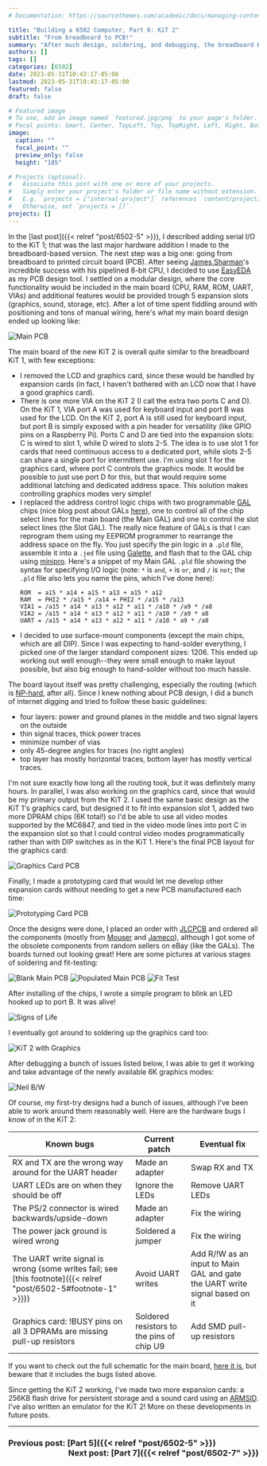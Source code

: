 ```yaml
---
# Documentation: https://sourcethemes.com/academic/docs/managing-content/

title: "Building a 6502 Computer, Part 6: KiT 2"
subtitle: "From breadboard to PCB!"
summary: "After much design, soldering, and debugging, the breadboard KiT 1 has been succeeded by an improved KiT 2 on PCB!"
authors: []
tags: []
categories: [6502]
date: 2023-05-31T10:43:17-05:00
lastmod: 2023-05-31T10:43:17-05:00
featured: false
draft: false

# Featured image
# To use, add an image named `featured.jpg/png` to your page's folder.
# Focal points: Smart, Center, TopLeft, Top, TopRight, Left, Right, BottomLeft, Bottom, BottomRight.
image:
  caption: ""
  focal_point: ""
  preview_only: false
  height: "185"

# Projects (optional).
#   Associate this post with one or more of your projects.
#   Simply enter your project's folder or file name without extension.
#   E.g. `projects = ["internal-project"]` references `content/project/deep-learning/index.md`.
#   Otherwise, set `projects = []`.
projects: []
---
```


In the [last post]({{< relref "post/6502-5" >}}), I described adding serial I/O to the KiT 1; that was the last major hardware addition I made to the breadboard-based version. The next step was a big one: going from breadboard to printed circuit board (PCB). After seeing [James Sharman](https://www.youtube.com/channel/UCeRXQ_B5WZD3yjPly45myvg)'s incredible success with his pipelined 8-bit CPU, I decided to use [EasyEDA](https://easyeda.com) as my PCB design tool. I settled on a modular design, where the core functionality would be included in the main board (CPU, RAM, ROM, UART, VIAs) and additional features would be provided trough 5 expansion slots (graphics, sound, storage, etc). After a lot of time spent fiddling around with positioning and tons of manual wiring, here's what my main board design ended up looking like:

![Main PCB](main-pcb.png)

The main board of the new KiT 2 is overall quite similar to the breadboard KiT 1, with few exceptions:
- I removed the LCD and graphics card, since these would be handled by expansion cards (in fact, I haven't bothered with an LCD now that I have a good graphics card).
- There is one more VIA on the KiT 2 (I call the extra two ports C and D). On the KiT 1, VIA port A was used for keyboard input and port B was used for the LCD. On the KiT 2, port A is still used for keyboard input, but port B is simply exposed with a pin header for versatility (like GPIO pins on a Raspberry Pi). Ports C and D are tied into the expansion slots: C is wired to slot 1, while D wired to slots 2-5. The idea is to use slot 1 for cards that need continuous access to a dedicated port, while slots 2-5 can share a single port for intermittent use. I'm using slot 1 for the graphics card, where port C controls the graphics mode. It would be possible to just use port D for this, but that would require some additional latching and dedicated address space. This solution makes controlling graphics modes very simple!
- I replaced the address control logic chips with two programmable [GAL](https://en.wikipedia.org/wiki/Generic_Array_Logic) chips (nice blog post about GALs [here](https://justanotherelectronicsblog.com/?p=458)), one to control all of the chip select lines for the main board (the Main GAL) and one to control the slot select lines (the Slot GAL). The really nice feature of GALs is that I can reprogram them using my EEPROM programmer to rearrange the address space on the fly. You just specify the pin logic in a `.pld` file, assemble it into a `.jed` file using [Galette](https://github.com/simon-frankau/galette), and flash that to the GAL chip using [minipro](https://gitlab.com/DavidGriffith/minipro/). Here's a snippet of my Main GAL `.pld` file showing the syntax for specifying I/O logic (note: `*` is `and`, `+` is `or`, and `/` is `not`; the `.pld` file also lets you name the pins, which I've done here):
  ```text
  ROM  = a15 * a14 + a15 * a13 + a15 * a12
  RAM  = PHI2 * /a15 * /a14 + PHI2 * /a15 * /a13
  VIA1 = /a15 * a14 * a13 * a12 * a11 * /a10 * /a9 * /a8
  VIA2 = /a15 * a14 * a13 * a12 * a11 * /a10 * /a9 * a8
  UART = /a15 * a14 * a13 * a12 * a11 * /a10 * a9 * /a8
  ```
- I decided to use surface-mount components (except the main chips, which are all DIP). Since I was expecting to hand-solder everything, I picked one of the larger standard component sizes: 1206. This ended up working out well enough--they were small enough to make layout possible, but also big enough to hand-solder without too much hassle. 

The board layout itself was pretty challenging, especially the routing (which is [NP-hard](https://dl.acm.org/doi/abs/10.1145/800139.804562), after all). Since I knew nothing about PCB design, I did a bunch of internet digging and tried to follow these basic guidelines:
- four layers: power and ground planes in the middle and two signal layers on the outside
- thin signal traces, thick power traces
- minimize number of vias
- only 45-degree angles for traces (no right angles)
- top layer has mostly horizontal traces, bottom layer has mostly vertical traces.

I'm not sure exactly how long all the routing took, but it was definitely many hours. In parallel, I was also working on the graphics card, since that would be my primary output from the KiT 2. I used the same basic design as the KiT 1's graphics card, but designed it to fit into expansion slot 1, added two more DPRAM chips (6K total!) so I'd be able to use all video modes supported by the MC6847, and tied in the video mode lines into port C in the expansion slot so that I could control video modes programmatically rather than with DIP switches as in the KiT 1. Here's the final PCB layout for the graphics card:

![Graphics Card PCB](graphics-pcb.png)

Finally, I made a prototyping card that would let me develop other expansion cards without needing to get a new PCB manufactured each time:

![Prototyping Card PCB](proto-pcb.png)

Once the designs were done, I placed an order with [JLCPCB](https://jlcpcb.com) and ordered all the components (mostly from [Mouser](https://www.mouser.com) and [Jameco](https://www.jameco.com)), although I got some of the obsolete components from random sellers on eBay (like the GALs). The boards turned out looking great! Here are some pictures at various stages of soldering and fit-testing:

![Blank Main PCB](blank-board.png)
![Populated Main PCB](populated.png)
![Fit Test](fit-test.png)

After installing of the chips, I wrote a simple program to blink an LED hooked up to port B. It was alive!

![Signs of Life](signs-of-life.png)

I eventually got around to soldering up the graphics card too:

![KiT 2 with Graphics](kit-with-graphics.png)

After debugging a bunch of issues listed below, I was able to get it working and take advantage of the newly available 6K graphics modes:

![Neil B/W](neil.png)


Of course, my first-try designs had a bunch of issues, although I've been able to work around them reasonably well. Here are the hardware bugs I know of in the KiT 2:

| Known bugs      | Current patch  | Eventual fix |
| ----------- | ----------- | -------------- |
| RX and TX are the wrong way around for the UART header      |  Made an adapter      |     Swap RX and TX          |
| UART LEDs are on when they should be off   | Ignore the LEDs        | Remove UART LEDs          |
| The PS/2 connector is wired backwards/upside-down   | Made an adapter        |     Fix the wiring      |
| The power jack ground is wired wrong   | Soldered a jumper        |  Fix the wiring         |
| The UART write signal is wrong  (some writes fail; see [this footnote]({{< relref "post/6502-5#footnote-1" >}}))   |   Avoid UART writes   |   Add R/!W as an input to Main GAL and gate the UART write signal based on it        |
| Graphics card: !BUSY pins on all 3 DPRAMs are missing pull-up resistors   | Soldered resistors to the pins of chip U9        |  Add SMD pull-up resistors    |

If you want to check out the full schematic for the main board, [here it is](kit-2-schematic.svg), but beware that it includes the bugs listed above.

Since getting the KiT 2 working, I've made two more expansion cards: a 256KB flash drive for persistent storage and a sound card using an [ARMSID](https://retrocomp.cz/produkt?id=2). I've also written an emulator for the KiT 2! More on these developments in future posts.

--------

### Previous post: [Part 5]({{< relref "post/6502-5" >}}) <span style="float:right">Next post: [Part 7]({{< relref "post/6502-7" >}})</span>



